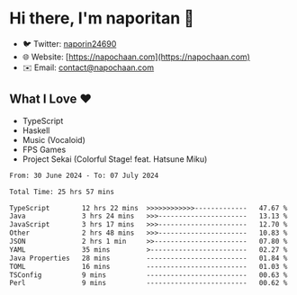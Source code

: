 # Hi there, I'm naporitan 👋

- 🐦 Twitter: [naporin24690](https://twitter.com/naporin24690)
- 🌐 Website: [https://napochaan.com](https://napochaan.com)
- ✉️ Email: [contact@napochaan.com](mailto:contact@napochaan.com)

## What I Love ❤️
- TypeScript
- Haskell
- Music (Vocaloid)
- FPS Games
- Project Sekai (Colorful Stage! feat. Hatsune Miku)

<!--START_SECTION:waka-->

```txt
From: 30 June 2024 - To: 07 July 2024

Total Time: 25 hrs 57 mins

TypeScript        12 hrs 22 mins  >>>>>>>>>>>>-------------   47.67 %
Java              3 hrs 24 mins   >>>----------------------   13.13 %
JavaScript        3 hrs 17 mins   >>>----------------------   12.70 %
Other             2 hrs 48 mins   >>>----------------------   10.83 %
JSON              2 hrs 1 min     >>-----------------------   07.80 %
YAML              35 mins         >------------------------   02.27 %
Java Properties   28 mins         -------------------------   01.84 %
TOML              16 mins         -------------------------   01.03 %
TSConfig          9 mins          -------------------------   00.63 %
Perl              9 mins          -------------------------   00.62 %
```

<!--END_SECTION:waka-->

